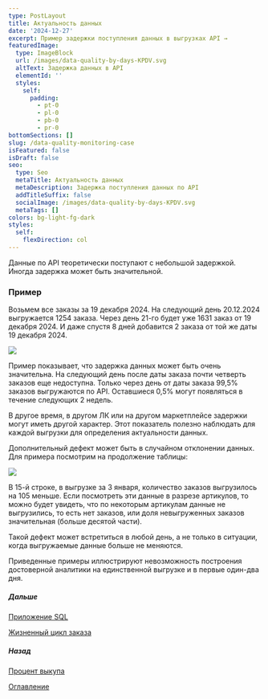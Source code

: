 ```yaml
---
type: PostLayout
title: Актуальность данных
date: '2024-12-27'
excerpt: Пример задержки поступления данных в выгрузках API →
featuredImage:
  type: ImageBlock
  url: /images/data-quality-by-days-KPDV.svg
  altText: Задержка данных в API
  elementId: ''
  styles:
    self:
      padding:
        - pt-0
        - pl-0
        - pb-0
        - pr-0
bottomSections: []
slug: /data-quality-monitoring-case
isFeatured: false
isDraft: false
seo:
  type: Seo
  metaTitle: Актуальность данных
  metaDescription: Задержка поступления данных по API
  addTitleSuffix: false
  socialImage: /images/data-quality-by-days-KPDV.svg
  metaTags: []
colors: bg-light-fg-dark
styles:
  self:
    flexDirection: col
---
```

Данные по API теоретически поступают с небольшой задержкой. Иногда задержка может быть значительной.

### Пример

Возьмем все заказы за 19 декабря 2024. На следующий день 20.12.2024 выгружается 1254 заказа. Через день 21-го будет уже 1631 заказ от 19 декабря 2024. И даже спустя 8 дней добавится 2 заказа от той же даты 19 декабря 2024.

![](/images/data-quality-by-days-long-2.PNG)

Пример показывает, что задержка данных может быть очень значительна. На следующий день после даты заказа почти четверть заказов еще недоступна. Только через день от даты заказа 99,5% заказов выгружаются по API. Оставшиеся 0,5% могут появляться в течение следующих 2 недель.

В другое время, в другом ЛК или на другом маркетплейсе задержки могут иметь другой характер. Этот показатель полезно наблюдать для каждой выгрузки для определения актуальности данных.

Дополнительный дефект может быть в случайном отклонении данных. Для примера посмотрим на продолжение таблицы:

![](/images/data-quality-by-days-long-3.PNG)

В 15-й строке, в выгрузке за 3 января, количество заказов выгрузилось на 105 меньше. Если посмотреть эти данные в разрезе артикулов, то можно будет увидеть, что по некоторым артикулам данные не выгрузились, то есть нет заказов, или доля невыгруженных заказов значительная (больше десятой части).

Такой дефект может встретиться в любой день, а не только в ситуации, когда выгружаемые данные больше не меняются.

Приведенные примеры иллюстрируют невозможность построения достоверной аналитики на единственной выгрузке и в первые один-два дня.

##### Дальше

[Приложение SQL](/blog/data-quality-monitoring-case-sql/)

[Жизненный цикл заказа](/blog/case-order-lifecycle-overview/)

##### Назад

[Процент выкупа](/blog/case-percent-buyout-base/)

[Оглавление](/blog/table-of-contents)
